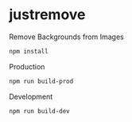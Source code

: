 # justremove
Remove Backgrounds from Images

```sh
npm install
```

Production 

```sh
npm run build-prod
```

Development

```sh
npm run build-dev
```
